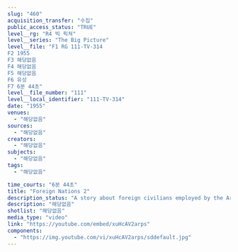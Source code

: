 ```yaml
---
slug: "460"
acquisition_transfer: "수집"
public_access_status: "TRUE"
level__rg: "R4 빅 픽쳐"
level__series: "The Big Picture"
level__file: "F1 RG 111-TV-314
F2 1955
F3 해당없음
F4 해당없음
F5 해당없음
F6 유성
F7 6분 44초"
level__file_number: "111"
level__local_identifier: "111-TV-314"
date: "1955"
venues: 
  - "해당없음"
sources: 
  - "해당없음"
creators: 
  - "해당없음"
subjects: 
  - "해당없음"
tags: 
  - "해당없음"

time_courts: "6분 44초"
title: "Foreign Nations 2"
description_status: "A story about foreign civilians employed by the Army overseas where Army installations are located. Filmed on location in Japan, Korea and Western Germany."
description: "해당없음"
shotlist: "해당없음"
media_type: "video"
link: "https://youtube.com/embed/xuHcAV2arps"
components: 
  - "https://img.youtube.com/vi/xuHcAV2arps/sddefault.jpg"
---
```

